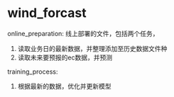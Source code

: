 # wind_forcast

online_preparation: 
线上部署的文件，包括两个任务，
1. 读取业务日的最新数据，并整理添加至历史数据文件种
2. 读取未来要预报的ec数据，并预测

training_process:
1. 根据最新的数据，优化并更新模型
